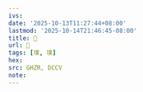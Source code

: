 ```yaml
---
ivs:
date: '2025-10-13T11:27:44+08:00'
lastmod: '2025-10-14T21:46:45-08:00'
title: 󰙠
url: 󰙠
tags: [墣, 墣]
hex: 
src: GHZR, DCCV
note:
---
```

